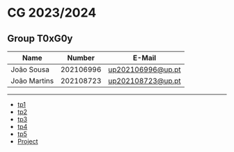 # CG 2023/2024

## Group T0xG0y
| Name             | Number    | E-Mail             |
| ---------------- | --------- | ------------------ |
| João Sousa       | 202106996 | up202106996@up.pt  |
| João Martins     | 202108723 | up202108723@up.pt  |

----

  - [tp1](tp1/README.md)
  - [tp2](tp2/README.md)
  - [tp3](tp3/README.md)
  - [tp4](tp4/README.md)
  - [tp5](tp5/README.md)
  - [Project](proj/README.md)
